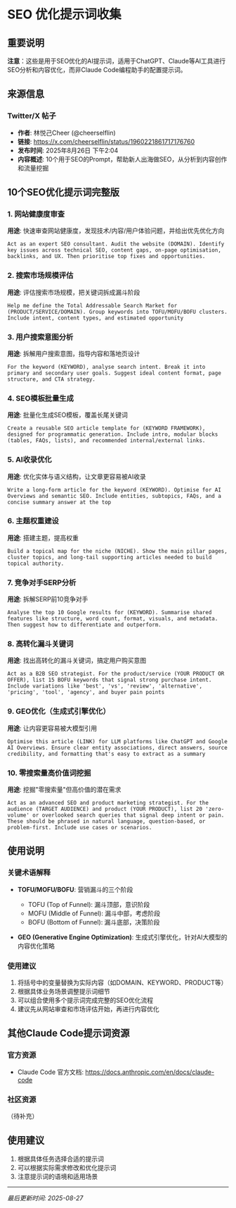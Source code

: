 # SEO 优化提示词收集

## 重要说明
**注意**：这些是用于SEO优化的AI提示词，适用于ChatGPT、Claude等AI工具进行SEO分析和内容优化，而非Claude Code编程助手的配置提示词。

## 来源信息

### Twitter/X 帖子
- **作者**: 林悦己Cheer (@cheerselflin)  
- **链接**: https://x.com/cheerselflin/status/1960221861717176760
- **发布时间**: 2025年8月26日 下午2:04
- **内容概述**: 10个用于SEO的Prompt，帮助新人出海做SEO，从分析到内容创作和流量挖掘

## 10个SEO优化提示词完整版

### 1. 网站健康度审查
**用途**: 快速审查网站健康度，发现技术/内容/用户体验问题，并给出优先优化方向

```
Act as an expert SEO consultant. Audit the website (DOMAIN). Identify key issues across technical SEO, content gaps, on-page optimisation, backlinks, and UX. Then prioritise top fixes and opportunities.
```

### 2. 搜索市场规模评估
**用途**: 评估搜索市场规模，把关键词拆成漏斗阶段

```
Help me define the Total Addressable Search Market for (PRODUCT/SERVICE/DOMAIN). Group keywords into TOFU/MOFU/BOFU clusters. Include intent, content types, and estimated opportunity
```

### 3. 用户搜索意图分析
**用途**: 拆解用户搜索意图，指导内容和落地页设计

```
For the keyword (KEYWORD), analyse search intent. Break it into primary and secondary user goals. Suggest ideal content format, page structure, and CTA strategy.
```

### 4. SEO模板批量生成
**用途**: 批量化生成SEO模板，覆盖长尾关键词

```
Create a reusable SEO article template for (KEYWORD FRAMEWORK), designed for programmatic generation. Include intro, modular blocks (tables, FAQs, lists), and recommended internal/external links.
```

### 5. AI收录优化
**用途**: 优化实体与语义结构，让文章更容易被AI收录

```
Write a long-form article for the keyword (KEYWORD). Optimise for AI Overviews and semantic SEO. Include entities, subtopics, FAQs, and a concise summary answer at the top
```

### 6. 主题权重建设
**用途**: 搭建主题，提高权重

```
Build a topical map for the niche (NICHE). Show the main pillar pages, cluster topics, and long-tail supporting articles needed to build topical authority.
```

### 7. 竞争对手SERP分析
**用途**: 拆解SERP前10竞争对手

```
Analyse the top 10 Google results for (KEYWORD). Summarise shared features like structure, word count, format, visuals, and metadata. Then suggest how to differentiate and outperform.
```

### 8. 高转化漏斗关键词
**用途**: 找出高转化的漏斗关键词，搞定用户购买意图

```
Act as a B2B SEO strategist. For the product/service (YOUR PRODUCT OR OFFER), list 15 BOFU keywords that signal strong purchase intent. Include variations like 'best', 'vs', 'review', 'alternative', 'pricing', 'tool', 'agency', and buyer pain points
```

### 9. GEO优化（生成式引擎优化）
**用途**: 让内容更容易被大模型引用

```
Optimise this article (LINK) for LLM platforms like ChatGPT and Google AI Overviews. Ensure clear entity associations, direct answers, source credibility, and formatting that's easy to extract as a summary
```

### 10. 零搜索量高价值词挖掘
**用途**: 挖掘"零搜索量"但高价值的潜在需求

```
Act as an advanced SEO and product marketing strategist. For the audience (TARGET AUDIENCE) and product (YOUR PRODUCT), list 20 'zero-volume' or overlooked search queries that signal deep intent or pain. These should be phrased in natural language, question-based, or problem-first. Include use cases or scenarios.
```

## 使用说明

### 关键术语解释
- **TOFU/MOFU/BOFU**: 营销漏斗的三个阶段
  - TOFU (Top of Funnel): 漏斗顶部，意识阶段
  - MOFU (Middle of Funnel): 漏斗中部，考虑阶段  
  - BOFU (Bottom of Funnel): 漏斗底部，决策阶段

- **GEO (Generative Engine Optimization)**: 生成式引擎优化，针对AI大模型的内容优化策略

### 使用建议
1. 将括号中的变量替换为实际内容（如DOMAIN、KEYWORD、PRODUCT等）
2. 根据具体业务场景调整提示词细节
3. 可以组合使用多个提示词完成完整的SEO优化流程
4. 建议先从网站审查和市场评估开始，再进行内容优化

## 其他Claude Code提示词资源

### 官方资源
- Claude Code 官方文档: https://docs.anthropic.com/en/docs/claude-code

### 社区资源
（待补充）

## 使用建议
1. 根据具体任务选择合适的提示词
2. 可以根据实际需求修改和优化提示词
3. 注意提示词的语境和适用场景

---
*最后更新时间: 2025-08-27*